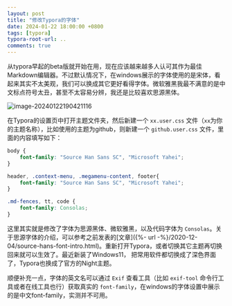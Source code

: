 ```yaml
---
layout: post
title: "修改Typora的字体"
date: 2024-01-22 18:00:00 +0800
tags: [typora]
typora-root-url: ..
comments: true
---
```


从typora早起的beta版就开始在用，现在应该越来越多人认可其作为最佳Markdown编辑器。不过默认情况下，在windows展示的字体使用的是宋体，看起来其实不太美观，我们可以换成其它更好看得字体。微软雅黑我最不满意的是中文标点符号太丑，甚至不太容易分辨，我还是比较喜欢思源黑体。

![image-20240122190421116](https://pic-1251468582.picsh.myqcloud.com/pic/2024/01/22/c47fcf.png)

在Typora的设置页中打开主题文件夹，然后新建一个 `xx.user.css` 文件（`xx`为你的主题名称），比如使用的主题为github，则新建一个 `github.user.css` 文件，里面的内容填写如下：

```css
body {
    font-family: "Source Han Sans SC", "Microsoft Yahei";
}

header, .context-menu, .megamenu-content, footer{
    font-family: "Source Han Sans SC", "Microsoft Yahei";
}

.md-fences, tt, code {
    font-family: Consolas;
}

```

这里其实就是修改了字体为思源黑体、微软雅黑，以及代码字体为 `Consolas`。关于思源字体的介绍，可以参考之前发表的[文章]({%- url -%}/2020-12-04/source-hans-font-intro.html)。重新打开Typora，或者切换其它主题再切换回来就可以生效了。最近新装了Windows11， 把常用软件都切换成了深色界面了，Typora也换成了官方的Night主题。

顺便补充一点，字体的英文名可以通过 `Exif` 查看工具（比如 `exif-tool` 命令行工具或者在线工具也行）获取真实的 `font-family`，在windows的字体设置中展示的是中文font-family，实测并不可用。
